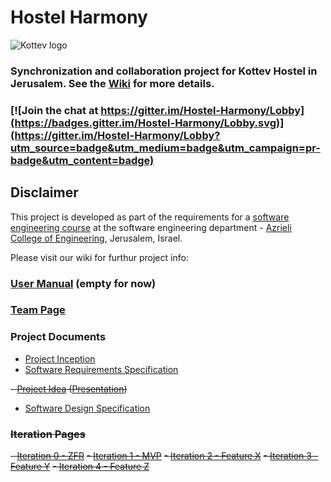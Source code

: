 # Hostel Harmony

![Kottev logo](http://kottev.co.il/wp-content/uploads/2017/01/logoooo.png)

### Synchronization and collaboration project for Kottev Hostel in Jerusalem. See the [Wiki](../../wiki/home) for more details.

### [![Join the chat at https://gitter.im/Hostel-Harmony/Lobby](https://badges.gitter.im/Hostel-Harmony/Lobby.svg)](https://gitter.im/Hostel-Harmony/Lobby?utm_source=badge&utm_medium=badge&utm_campaign=pr-badge&utm_content=badge)

## Disclaimer
This project is developed as part of the requirements for a [software engineering course](https://github.com/jce-il/se-class/wiki) at the software engineering department - [Azrieli College of Engineering](http://www.jce.ac.il/), Jerusalem, Israel.

Please visit our wiki for furthur project info: 

### [User Manual](../../wiki/User-manual-(empty)) (empty for now)

### [Team Page](../../wiki/Team)

### Project Documents

- [Project Inception](../../wiki/inception---planning)
- [Software Requirements Specification](../../wiki/srs)

~~- [Project Idea](docs/idea.pdf) ([Presentation](docs/idea-slides.pdf))~~
- [Software Design Specification](../../wiki/sds)

### ~~Iteration Pages~~
~~- [Iteration 0 - ZFR](../../wiki/iter0-zfr)~~
~~- [Iteration 1 - MVP]()~~
~~- [Iteration 2 - Feature X]()~~
~~- [Iteration 3 - Feature Y]()~~
~~- [Iteration 4 - Feature Z]()~~
